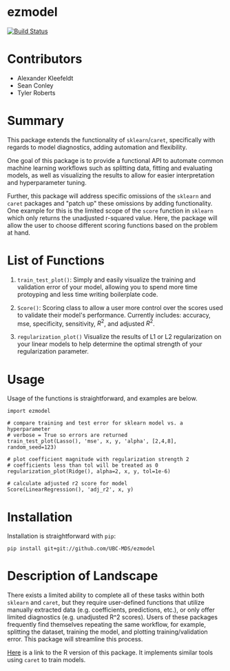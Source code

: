 # ezmodel
[![Build Status](https://travis-ci.org/UBC-MDS/ezmodel.svg?branch=master)](https://travis-ci.org/UBC-MDS/ezmodel)

# Contributors
* Alexander Kleefeldt
* Sean Conley
* Tyler Roberts

# Summary

This package extends the functionality of `sklearn`/`caret`, specifically with regards to model diagnostics,
adding automation and flexibility.

One goal of this package is to provide a functional API to automate common machine learning workflows such as splitting data,
fitting and evaluating models, as well as visualizing the results to allow for easier interpretation and hyperparameter tuning.

Further, this package will address specific omissions of the `sklearn` and `caret` packages and "patch up" these omissions
by adding functionality. One example for this is the limited scope of the `score` function
in `sklearn` which only returns the unadjusted r-squared value. Here, the package will allow the
user to choose different scoring functions based on the problem at hand.


# List of Functions

1. `train_test_plot()`: Simply and easily visualize the training and validation error of your model, allowing you to spend more time protoyping and less time writing boilerplate code.

2. `Score()`: Scoring class to allow a user more control over the scores used to validate their model's performance. Currently includes: accuracy, mse, specificity, sensitivity, $R^2$, and adjusted $R^2$.

3. `regularization_plot()`  Visualize the results of L1 or L2 regularization on your linear models to help determine the optimal strength of your regularization parameter.

# Usage

Usage of the functions is straightforward, and examples are below.

```{python}
import ezmodel

# compare training and test error for sklearn model vs. a hyperparameter
# verbose = True so errors are returned
train_test_plot(Lasso(), 'mse', x, y, 'alpha', [2,4,8], random_seed=123)

# plot coefficient magnitude with regularization strength 2
# coefficients less than tol will be treated as 0
regularization_plot(Ridge(), alpha=2, x, y, tol=1e-6)

# calculate adjusted r2 score for model
Score(LinearRegression(), 'adj_r2', x, y)
```

# Installation

Installation is straightforward with `pip`:

```
pip install git+git://github.com/UBC-MDS/ezmodel
```

# Description of Landscape

There exists a limited ability to complete all of these tasks within both `sklearn` and `caret`, but they require user-defined functions that utilize manually
extracted data (e.g. coefficients, predictions, etc.), or only offer limited diagnostics (e.g. unadjusted R^2 scores). Users of these packages frequently find
themselves repeating the same workflow, for example, splitting the dataset, training the model, and plotting training/validation error. This package will
streamline this process.

[Here](https://github.com/UBC-MDS/ezmodelR/) is a link to the R version of this package. It implements similar tools using `caret` to train models.
